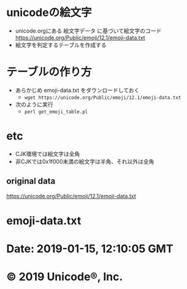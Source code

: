 ﻿
# unicodeの絵文字

- unicode.orgにある 絵文字データ に基づいて絵文字のコード
  https://unicode.org/Public/emoji/12.1/emoji-data.txt
- 絵文字を判定するテーブルを作成する

# テーブルの作り方

- あらかじめ emoji-data.txt をダウンロードしておく
  - `wget https://unicode.org/Public/emoji/12.1/emoji-data.txt`
- 次のように実行
  - `perl get_emoji_table.pl`

# etc

- CJK環境では絵文字は全角
- 非CJKでは0x1f000未満の絵文字は半角、それ以外は全角

## original data

https://unicode.org/Public/emoji/12.1/emoji-data.txt

  # emoji-data.txt
  # Date: 2019-01-15, 12:10:05 GMT
  # © 2019 Unicode®, Inc.
